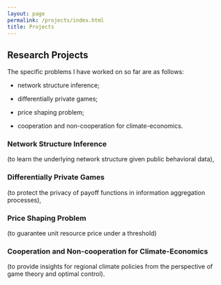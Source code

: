 ```yaml
---
layout: page
permalink: /projects/index.html
title: Projects
---
```


## Research Projects

The specific problems I have worked on so far are as follows:

- network structure inference;
  
- differentially private games;

- price shaping problem;
  
- cooperation and non-cooperation for climate-economics.
  
### Network Structure Inference
(to learn the underlying network structure 
  given public behavioral data),

### Differentially Private Games
(to protect the privacy of payoff functions 
  in information aggregation processes),

### Price Shaping Problem
 (to guarantee unit resource price under a threshold)
 
### Cooperation and Non-cooperation for Climate-Economics

(to provide insights for regional climate policies from the perspective of game theory and optimal control).
  